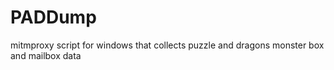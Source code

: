 # PADDump
mitmproxy script for windows that collects puzzle and dragons monster box and mailbox data

